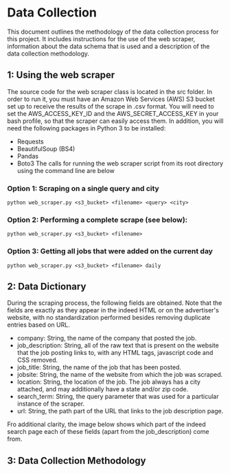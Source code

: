 # Data Collection

This document outlines the methodology of the data collection process for this project. It includes instructions
for the use of the web scraper, information about the data schema that is used and a description of the data collection
methodology.

## 1: Using the web scraper

The source code for the web scraper class is located in the src folder. In order to run it, you must have an Amazon Web
Services (AWS) S3 bucket set up to receive the results of the scrape in .csv format. You will need to set the
AWS_ACCESS_KEY_ID and the AWS_SECRET_ACCESS_KEY in your bash profile, so that the scraper can easily access them.  In
addition, you will need the following packages in Python 3 to be installed:
- Requests
- BeautifulSoup (BS4)
- Pandas
- Boto3
The calls for running the web scraper script from its root directory using the command line are below

### Option 1: Scraping on a single query and city
`python web_scraper.py <s3_bucket> <filename> <query> <city>`

### Option 2: Performing a complete scrape (see below):
`python web_scraper.py <s3_bucket> <filename>`

### Option 3: Getting all jobs that were added on the current day
`python web_scraper.py <s3_bucket> <filename> daily`

## 2: Data Dictionary

During the scraping process, the following fields are obtained. Note that the fields are exactly as they appear in the
indeed HTML or on the advertiser's website, with no standardization performed besides removing duplicate entries based on URL.

- company: String, the name of the company that posted the job.
- job_description: String, all of the raw text that is present on the website that the job posting links to, with any HTML tags,
javascript code and CSS removed.
- job_title: String, the name of the job that has been posted.
- jobsite: String, the name of the website from which the job was scraped.
- location: String, the location of the job. The job always has a city attached, and may additionally have a state and/or zip code.
- search_term: String, the query parameter that was used for a particular instance of the scraper.
- url: String, the path part of the URL that links to the job description page.

Fro additional clarity, the image below shows which part of the indeed search page each of these fields (apart from the
job_description) come from.

## 3: Data Collection Methodology
